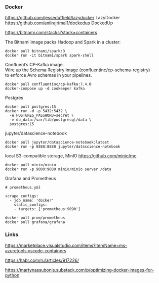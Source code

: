 ### Docker

<https://github.com/jesseduffield/lazydocker> LazyDocker
<https://github.com/anilrajrimal1/dockedup> DockedUp

<https://bitnami.com/stacks?stack=containers>

 The Bitnami image packs Hadoop and Spark in a cluster:
```
docker pull bitnami/spark:3
docker run -it bitnami/spark spark-shell
```

Confluent’s CP-Kafka image.  
Wire up the Schema Registry image (confluentinc/cp-schema-registry)  
to enforce Avro schemas in your pipelines.
 
```
docker pull confluentinc/cp-kafka:7.4.0
docker-compose up -d zookeeper kafka
```

Postgres
```
docker pull postgres:15
docker run -d -p 5432:5432 \
  -e POSTGRES_PASSWORD=secret \
  -v db_data:/var/lib/postgresql/data \
  postgres:15
```

jupyter/datascience-notebook
```
docker pull jupyter/datascience-notebook:latest
docker run -p 8888:8888 jupyter/datascience-notebook
```

local S3-compatible storage, MinIO <https://github.com/minio/mc>

```
docker pull minio/minio
docker run -p 9000:9000 minio/minio server /data
```

Grafana and Prometheus 
```
# prometheus.yml

scrape_configs:
  - job_name: 'docker'
    static_configs:
    - targets: ['prometheus:9090']

docker pull prom/prometheus
docker pull grafana/grafana
```

### Links

<https://marketplace.visualstudio.com/items?itemName=ms-azuretools.vscode-containers>

<https://habr.com/ru/articles/917226/>

<https://martynassubonis.substack.com/p/optimizing-docker-images-for-python>

